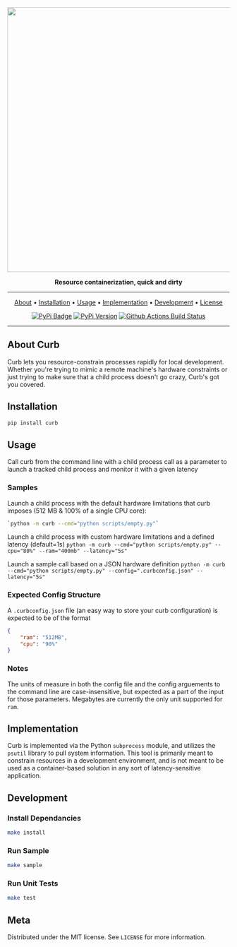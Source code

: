 <div align="center">

<img src="https://raghavmecheri.me/curb.png" width="600px">


**Resource containerization, quick and dirty**

---

<p align="center">
  <a href="#about-curb">About</a> •
  <a href="#installation">Installation</a> •
  <a href="#usage">Usage</a> •
  <a href="#implementation">Implementation</a> •
  <a href="#development">Development</a> •
  <a href="#meta">License</a>
</p>

[![PyPi Badge](https://img.shields.io/pypi/dm/curb?style=for-the-badge)](https://pypi.org/project/curb/)
[![PyPi Version](https://img.shields.io/pypi/v/curb?style=for-the-badge)](https://pypi.org/project/curb/)
[![Github Actions Build Status](https://img.shields.io/github/workflow/status/raghavmecheri/curb/Test?style=for-the-badge)](https://img.shields.io/github/workflow/status/raghavmecheri/curb/Test?style=for-the-badge)

</div>

---

## About Curb
Curb lets you resource-constrain processes rapidly for local development. Whether you're trying to mimic a remote machine's hardware constraints or just trying to make sure that a child process doesn't go crazy, Curb's got you covered.

## Installation
```sh
pip install curb
```

## Usage
Call curb from the command line with a child process call as a parameter to launch a tracked child process and monitor it with a given latency

### Samples
Launch a child process with the default hardware limitations that curb imposes (512 MB & 100% of a single CPU core):
```sh
`python -m curb --cmd="python scripts/empty.py"`
```

Launch a child process with custom hardware limitations and a defined latency (default=1s)
`python -m curb --cmd="python scripts/empty.py" --cpu="80%" --ram="400mb" --latency="5s"`

Launch a sample call based on a JSON hardware definition
`python -m curb --cmd="python scripts/empty.py" --config=".curbconfig.json" --latency="5s"`

### Expected Config Structure
A `.curbconfig.json` file (an easy way to store your curb configuration) is expected to be of the format
```json
{
	"ram": "512MB",
	"cpu": "90%"
}
```

### Notes
The units of measure in both the config file and the config arguements to the command line are case-insensitive, but expected as a part of the input for those parameters. Megabytes are currently the only unit supported for `ram`.

## Implementation
Curb is implemented via the Python `subprocess` module, and utilizes the `psutil` library to pull system information. This tool is primarily meant to constrain resources in a development environment, and is not meant to be used as a container-based solution in any sort of latency-sensitive application.

## Development
### Install Dependancies
```sh
make install
```
### Run Sample
```sh
make sample
```
### Run Unit Tests
```sh
make test
```

## Meta
Distributed under the MIT license. See ``LICENSE`` for more information.
